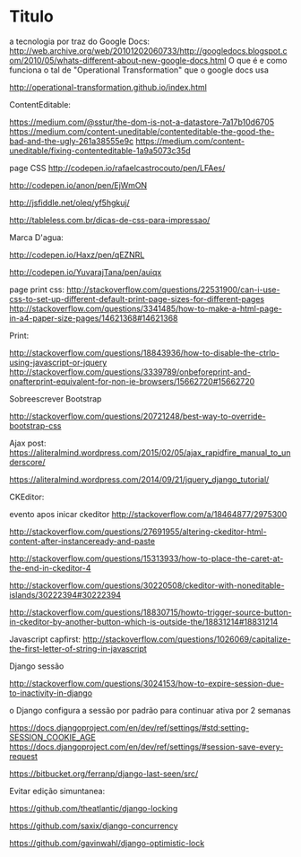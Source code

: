 # Titulo

a tecnologia por traz do Google Docs:
http://web.archive.org/web/20101202060733/http://googledocs.blogspot.com/2010/05/whats-different-about-new-google-docs.html
O que é e como funciona o tal de "Operational Transformation" que o google docs usa

http://operational-transformation.github.io/index.html


ContentEditable:

https://medium.com/@sstur/the-dom-is-not-a-datastore-7a17b10d6705
https://medium.com/content-uneditable/contenteditable-the-good-the-bad-and-the-ugly-261a38555e9c
https://medium.com/content-uneditable/fixing-contenteditable-1a9a5073c35d


page CSS
http://codepen.io/rafaelcastrocouto/pen/LFAes/

http://codepen.io/anon/pen/EjWmON


http://jsfiddle.net/oleq/yf5hgkuj/

http://tableless.com.br/dicas-de-css-para-impressao/

Marca D'agua:

http://codepen.io/Haxz/pen/qEZNRL

http://codepen.io/YuvarajTana/pen/auiqx



page print css:
http://stackoverflow.com/questions/22531900/can-i-use-css-to-set-up-different-default-print-page-sizes-for-different-pages
http://stackoverflow.com/questions/3341485/how-to-make-a-html-page-in-a4-paper-size-pages/14621368#14621368


Print:

http://stackoverflow.com/questions/18843936/how-to-disable-the-ctrlp-using-javascript-or-jquery
http://stackoverflow.com/questions/3339789/onbeforeprint-and-onafterprint-equivalent-for-non-ie-browsers/15662720#15662720


Sobreescrever Bootstrap

http://stackoverflow.com/questions/20721248/best-way-to-override-bootstrap-css

Ajax post:
https://aliteralmind.wordpress.com/2015/02/05/ajax_rapidfire_manual_to_underscore/

https://aliteralmind.wordpress.com/2014/09/21/jquery_django_tutorial/


CKEditor:

evento apos inicar ckeditor
http://stackoverflow.com/a/18464877/2975300


http://stackoverflow.com/questions/27691955/altering-ckeditor-html-content-after-instanceready-and-paste

http://stackoverflow.com/questions/15313933/how-to-place-the-caret-at-the-end-in-ckeditor-4

http://stackoverflow.com/questions/30220508/ckeditor-with-noneditable-islands/30222394#30222394

http://stackoverflow.com/questions/18830715/howto-trigger-source-button-in-ckeditor-by-another-button-which-is-outside-the/18831214#18831214


Javascript capfirst:
http://stackoverflow.com/questions/1026069/capitalize-the-first-letter-of-string-in-javascript


Django sessão

http://stackoverflow.com/questions/3024153/how-to-expire-session-due-to-inactivity-in-django

o Django configura a sessão por padrão para continuar ativa por 2 semanas

https://docs.djangoproject.com/en/dev/ref/settings/#std:setting-SESSION_COOKIE_AGE
https://docs.djangoproject.com/en/dev/ref/settings/#session-save-every-request

https://bitbucket.org/ferranp/django-last-seen/src/


Evitar edição simuntanea:

https://github.com/theatlantic/django-locking

https://github.com/saxix/django-concurrency

https://github.com/gavinwahl/django-optimistic-lock

